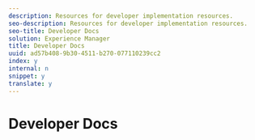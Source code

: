 ```yaml
---
description: Resources for developer implementation resources.
seo-description: Resources for developer implementation resources.
seo-title: Developer Docs
solution: Experience Manager
title: Developer Docs
uuid: ad57b408-9b30-4511-b270-077110239cc2
index: y
internal: n
snippet: y
translate: y
---
```


# Developer Docs

